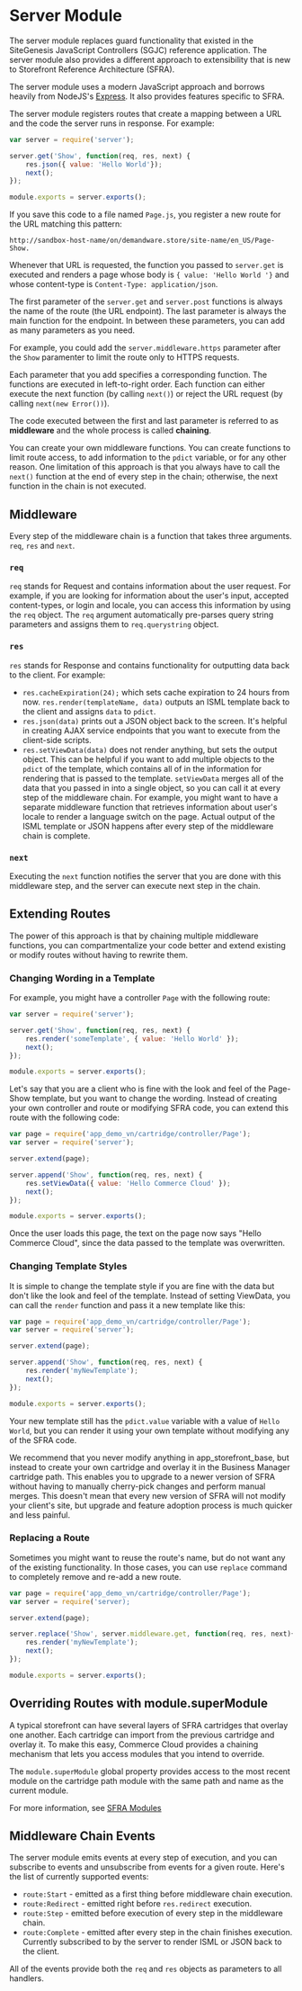 # Server Module

The server module replaces guard functionality that existed in the SiteGenesis JavaScript Controllers (SGJC) reference application. The server module also provides a different approach to extensibility that is new to Storefront Reference Architecture (SFRA).

The server module uses a modern JavaScript approach and borrows heavily from NodeJS's [Express](http://expressjs.com/). It also provides features specific to SFRA.

The server module registers routes that create a mapping between a URL and the code the server runs in response. For example:

```js
var server = require('server');

server.get('Show', function(req, res, next) {
    res.json({ value: 'Hello World'});
    next();
});

module.exports = server.exports();
```

If you save this code to a file named `Page.js`, you register a new route for the URL matching this pattern:

`http://sandbox-host-name/on/demandware.store/site-name/en_US/Page-Show.`

Whenever that URL is requested, the function you passed to `server.get` is executed and renders a page whose body is `{ value: 'Hello World '}` and whose content-type is `Content-Type: application/json`.

The first parameter of the `server.get` and `server.post` functions is always the name of the route (the URL endpoint). The last parameter is always the main function for the endpoint. In between these parameters, you can add as many parameters as you need.

For example, you could add the `server.middleware.https` parameter after the `Show` paramenter to limit the route only to HTTPS requests.

Each parameter that you add specifies a corresponding function. The functions are executed in left-to-right order. Each function can either execute the next function (by calling `next()`) or reject the URL request (by calling `next(new Error())`).

The code executed between the first and last parameter is referred to as **middleware** and the whole process is called **chaining**.

You can create your own middleware functions. You can create functions to limit route access, to add information to the `pdict` variable, or for any other reason. One limitation of this approach is that you always have to call the `next()` function at the end of every step in the chain; otherwise, the next function in the chain is not executed.

## Middleware

Every step of the middleware chain is a function that takes three arguments. `req`, `res` and `next`.

### `req`

`req` stands for Request and contains information about the user request. For example, if you are looking for information about the user's input, accepted content-types, or login and locale, you can access this information by using the `req` object. The `req` argument automatically pre-parses query string parameters and assigns them to `req.querystring` object.

### `res`

`res` stands for Response and contains functionality for outputting data back to the client. For example:

* `res.cacheExpiration(24);` which sets cache expiration to 24 hours from now. `res.render(templateName, data)` outputs an ISML template back to the client and assigns `data` to `pdict`.
* `res.json(data)` prints out a JSON object back to the screen. It's helpful in creating AJAX service endpoints that you want to execute from the client-side scripts.
* `res.setViewData(data)` does not render anything, but sets the output object. This can be helpful if you want to add multiple objects to the `pdict` of the template, which contains all of in the information for rendering that is passed to the template. `setViewData` merges all of the data that you passed in into a single object, so you can call it at every step of the middleware chain. For example, you might want to have a separate middleware function that retrieves information about user's locale to render a language switch on the page. Actual output of the ISML template or JSON happens after every step of the middleware chain is complete.

### `next`

Executing the `next` function notifies the server that you are done with this middleware step, and the server can execute next step in the chain.

## Extending Routes

The power of this approach is that by chaining multiple middleware functions, you can compartmentalize your code better and extend existing or modify routes without having to rewrite them.

### Changing Wording in a Template
For example, you might have a controller `Page` with the following route:

```js
var server = require('server');

server.get('Show', function(req, res, next) {
    res.render('someTemplate', { value: 'Hello World' });
    next();
});

module.exports = server.exports();
```

Let's say that you are a client who is fine with the look and feel of the Page-Show template, but you want to change the wording. Instead of creating your own controller and route or modifying SFRA code, you can extend this route with the following code:

```js
var page = require('app_demo_vn/cartridge/controller/Page');
var server = require('server');

server.extend(page);

server.append('Show', function(req, res, next) {
    res.setViewData({ value: 'Hello Commerce Cloud' });
    next();
});

module.exports = server.exports();
```

Once the user loads this page, the text on the page now says "Hello Commerce Cloud", since the data passed to the template was overwritten.

### Changing Template Styles
It is simple to change the template style if you are fine with the data but don't like the look and feel of the template. Instead of setting ViewData, you can call the `render` function and pass it a new template like this:

```js
var page = require('app_demo_vn/cartridge/controller/Page');
var server = require('server');

server.extend(page);

server.append('Show', function(req, res, next) {
    res.render('myNewTemplate');
    next();
});

module.exports = server.exports();
```

Your new template still has the `pdict.value` variable with a value of `Hello World`, but you can render it using your own template without modifying any of the SFRA code.

We recommend that you never modify anything in app\_storefront_base, but instead to create your own cartridge and overlay it in the Business Manager cartridge path. This enables you to upgrade to a newer version of SFRA without having to manually cherry-pick changes and perform manual merges. This doesn't mean that every new version of SFRA will not modify your client's site, but upgrade and feature adoption process is much quicker and less painful.

### Replacing a Route
Sometimes you might want to reuse the route's name, but do not want any of the existing functionality. In those cases, you can use `replace` command to completely remove and re-add a new route.

```js
var page = require('app_demo_vn/cartridge/controller/Page');
var server = require('server);

server.extend(page);

server.replace('Show', server.middleware.get, function(req, res, next){
    res.render('myNewTemplate');
    next();
});

module.exports = server.exports();
```
## Overriding Routes with module.superModule
A typical storefront can have several layers of SFRA cartridges that overlay one another. Each cartridge can import from the previous cartridge and overlay it. To make this easy, Commerce Cloud provides a chaining mechanism that lets you access modules that you intend to override.

The `module.superModule` global property provides access to the most recent module on the cartridge path module with the same path and name as the current module.

For more information, see [SFRA Modules](https://documentation.b2c.commercecloud.salesforce.com/DOC2/topic/com.demandware.dochelp/SFRA/SFRAModules.html)

## Middleware Chain Events

The server module emits events at every step of execution, and you can subscribe to events and unsubscribe from events for a given route. Here's the list of currently supported events:

* `route:Start` - emitted as a first thing before middleware chain execution.
* `route:Redirect` - emitted right before `res.redirect` execution.
* `route:Step` - emitted before execution of every step in the middleware chain.
* `route:Complete` - emitted after every step in the chain finishes execution. Currently subscribed to by the server to render ISML or JSON back to the client.

All of the events provide both the `req` and `res` objects as parameters to all handlers.

